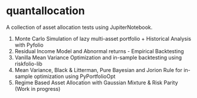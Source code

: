 # quantallocation
A collection of asset allocation tests using JupiterNotebook.


1. Monte Carlo Simulation of lazy multi-asset portfolio + Historical Analysis with Pyfolio
2. Residual Income Model and Abnormal returns - Empirical Backtesting
3. Vanilla Mean Variance Optimization and in-sample backtesting using riskfolio-lib
4. Mean Variance, Black & Litterman, Pure Bayesian and Jorion Rule for in-sample optimization using PyPortfolioOpt
5. Regime Based Asset Allocation with Gaussian Mixture & Risk Parity (Work in progress)
